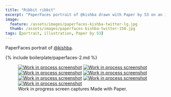 ```yaml
---
title: "Ribbit ribbit"
excerpt: "PaperFaces portrait of @kishba drawn with Paper by 53 on an iPad."
image: 
  feature: /assets/images/paperfaces-kishba-twitter-lg.jpg
  thumb: /assets/images/paperfaces-kishba-twitter-150.jpg
tags: [portrait, illustration, Paper by 53]
---
```


PaperFaces portrait of [@kishba](http://twitter.com/kishba).

{% include boilerplate/paperfaces-2.md %}

<figure class="third">
  <a href="{{ site.url }}/assets/images/paperfaces-kishba-process-1-lg.jpg"><img src="{{ site.url }}/assets/images/paperfaces-kishba-process-1-600.jpg" alt="Work in process screenshot"></a>
  <a href="{{ site.url }}/assets/images/paperfaces-kishba-process-2-lg.jpg"><img src="{{ site.url }}/assets/images/paperfaces-kishba-process-2-600.jpg" alt="Work in process screenshot"></a>
  <a href="{{ site.url }}/assets/images/paperfaces-kishba-process-3-lg.jpg"><img src="{{ site.url }}/assets/images/paperfaces-kishba-process-3-600.jpg" alt="Work in process screenshot"></a>
  <a href="{{ site.url }}/assets/images/paperfaces-kishba-process-4-lg.jpg"><img src="{{ site.url }}/assets/images/paperfaces-kishba-process-4-600.jpg" alt="Work in process screenshot"></a>
  <a href="{{ site.url }}/assets/images/paperfaces-kishba-process-5-lg.jpg"><img src="{{ site.url }}/assets/images/paperfaces-kishba-process-5-600.jpg" alt="Work in process screenshot"></a>
  <a href="{{ site.url }}/assets/images/paperfaces-kishba-process-6-lg.jpg"><img src="{{ site.url }}/assets/images/paperfaces-kishba-process-6-600.jpg" alt="Work in process screenshot"></a>
  <a href="{{ site.url }}/assets/images/paperfaces-kishba-process-7-lg.jpg"><img src="{{ site.url }}/assets/images/paperfaces-kishba-process-7-600.jpg" alt="Work in process screenshot"></a>
  <figcaption>Work in progress screen captures Made with Paper.</figcaption>
</figure>
